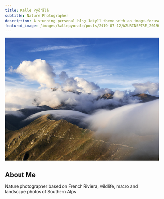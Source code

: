 ```yaml
---
title: Kalle Pyörälä
subtitle: Nature Photographer
description: A stunning personal blog Jekyll theme with an image-focused design.
featured_image: /images/kallepyorala/posts/2019-07-12/AZURINSPIRE_20190524_FRA_25984.jpg
---
```


![](/images/kallepyorala/AZURINSPIRE_20181012_FRA_22618.jpg)

## About Me

Nature photographer based on French Riviera, wildlife, macro and landscape photos of Southern Alps
